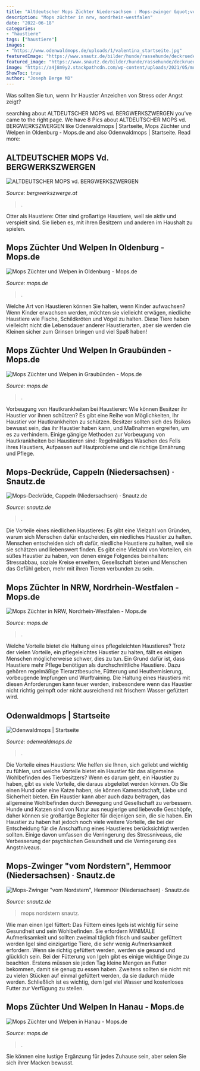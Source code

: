 ```yaml
---
title: "Altdeutscher Mops Züchter Niedersachsen : Mops-zwinger &quot;vom Nordstern&quot;, Hemmoor (niedersachsen) · Snautz.de"
description: "Mops züchter in nrw, nordrhein-westfalen"
date: "2022-06-18"
categories:
- "haustiere"
tags: ["haustiere"]
images:
- "https://www.odenwaldmops.de/uploads/1/valentina_startseite.jpg"
featuredImage: "https://www.snautz.de/bilder/hunde/rassehunde/deckrueden/7127-0-280x280.jpg"
featured_image: "https://www.snautz.de/bilder/hunde/rassehunde/deckrueden/7127-0-280x280.jpg"
image: "https://a4j8m9y2.stackpathcdn.com/wp-content/uploads/2021/05/mops-zuechter-welpen-graubuenden.jpg"
ShowToc: true
author: "Joseph Berge MD"
---
```



Was sollten Sie tun, wenn Ihr Haustier Anzeichen von Stress oder Angst zeigt?

	

		
searching about ALTDEUTSCHER MOPS vd. BERGWERKSZWERGEN you've came to the right page. We have 8 Pics about ALTDEUTSCHER MOPS vd. BERGWERKSZWERGEN like Odenwaldmops | Startseite, Mops Züchter und Welpen in Oldenburg - Mops.de and also Odenwaldmops | Startseite. Read more:
		
    
## ALTDEUTSCHER MOPS Vd. BERGWERKSZWERGEN

<img loading=lazy src="https://file1.hpage.com/008848/11/bilder/img_20180629_135426.jpg" onerror="this.onerror=null;this.src='https://tse4.mm.bing.net/th?id=OIP.-xtUqbV5b5BOKA3r_lf0LQHaI6&amp;pid=15.1';" alt="ALTDEUTSCHER MOPS vd. BERGWERKSZWERGEN">

_Source: bergwerkszwerge.at_

>. 

	

Otter als Haustiere: Otter sind großartige Haustiere, weil sie aktiv und verspielt sind. Sie lieben es, mit ihren Besitzern und anderen im Haushalt zu spielen.

    
## Mops Züchter Und Welpen In Oldenburg - Mops.de

<img loading=lazy src="https://a4j8m9y2.stackpathcdn.com/wp-content/uploads/2021/05/mops-zuechter-welpen-oldenburg.jpg" onerror="this.onerror=null;this.src='https://tse2.mm.bing.net/th?id=OIP.uII4t-rfR3pxZjt42uDwjwHaE8&amp;pid=15.1';" alt="Mops Züchter und Welpen in Oldenburg - Mops.de">

_Source: mops.de_

>. 

	

Welche Art von Haustieren können Sie halten, wenn Kinder aufwachsen?
Wenn Kinder erwachsen werden, möchten sie vielleicht erwägen, niedliche Haustiere wie Fische, Schildkröten und Vögel zu halten. Diese Tiere haben vielleicht nicht die Lebensdauer anderer Haustierarten, aber sie werden die Kleinen sicher zum Grinsen bringen und viel Spaß haben!

    
## Mops Züchter Und Welpen In Graubünden - Mops.de

<img loading=lazy src="https://a4j8m9y2.stackpathcdn.com/wp-content/uploads/2021/05/mops-zuechter-welpen-graubuenden.jpg" onerror="this.onerror=null;this.src='https://tse2.mm.bing.net/th?id=OIP.OQ67G2K0ZpH8zbIXgFxiAgHaE8&amp;pid=15.1';" alt="Mops Züchter und Welpen in Graubünden - Mops.de">

_Source: mops.de_

>. 

	

Vorbeugung von Hautkrankheiten bei Haustieren: Wie können Besitzer ihr Haustier vor ihnen schützen?
Es gibt eine Reihe von Möglichkeiten, Ihr Haustier vor Hautkrankheiten zu schützen. Besitzer sollten sich des Risikos bewusst sein, das ihr Haustier haben kann, und Maßnahmen ergreifen, um es zu verhindern. Einige gängige Methoden zur Vorbeugung von Hautkrankheiten bei Haustieren sind: Regelmäßiges Waschen des Fells ihres Haustiers, Aufpassen auf Hautprobleme und die richtige Ernährung und Pflege.

    
## Mops-Deckrüde, Cappeln (Niedersachsen) · Snautz.de

<img loading=lazy src="https://www.snautz.de/bilder/hunde/rassehunde/deckrueden/7127-0-280x280.jpg" onerror="this.onerror=null;this.src='https://tse1.mm.bing.net/th?id=OIP.eMj1nXILs2FDVI1kg1sjAQHaFV&amp;pid=15.1';" alt="Mops-Deckrüde, Cappeln (Niedersachsen) · Snautz.de">

_Source: snautz.de_

>. 

	

Die Vorteile eines niedlichen Haustieres: Es gibt eine Vielzahl von Gründen, warum sich Menschen dafür entscheiden, ein niedliches Haustier zu halten.
Menschen entscheiden sich oft dafür, niedliche Haustiere zu halten, weil sie sie schätzen und liebenswert finden. Es gibt eine Vielzahl von Vorteilen, ein süßes Haustier zu haben, von denen einige Folgendes beinhalten: Stressabbau, soziale Kreise erweitern, Gesellschaft bieten und Menschen das Gefühl geben, mehr mit ihren Tieren verbunden zu sein.

    
## Mops Züchter In NRW, Nordrhein-Westfalen - Mops.de

<img loading=lazy src="https://a4j8m9y2.stackpathcdn.com/wp-content/uploads/2021/01/mops-welpen-zuechter-nrw-1024x1024.jpg" onerror="this.onerror=null;this.src='https://tse4.mm.bing.net/th?id=OIP.YBtYbdtbB8FJxFmHL8ftmAHaHa&amp;pid=15.1';" alt="Mops Züchter in NRW, Nordrhein-Westfalen - Mops.de">

_Source: mops.de_

>. 

	

Welche Vorteile bietet die Haltung eines pflegeleichten Haustieres?
Trotz der vielen Vorteile, ein pflegeleichtes Haustier zu halten, fällt es einigen Menschen möglicherweise schwer, dies zu tun. Ein Grund dafür ist, dass Haustiere mehr Pflege benötigen als durchschnittliche Haustiere. Dazu gehören regelmäßige Tierarztbesuche, Fütterung und Heuthemisierung, vorbeugende Impfungen und Wurftraining. Die Haltung eines Haustiers mit diesen Anforderungen kann teuer werden, insbesondere wenn das Haustier nicht richtig geimpft oder nicht ausreichend mit frischem Wasser gefüttert wird.

    
## Odenwaldmops | Startseite

<img loading=lazy src="https://www.odenwaldmops.de/uploads/1/valentina_startseite.jpg" onerror="this.onerror=null;this.src='https://tse4.mm.bing.net/th?id=OIP.f-QYqCffNW9KNq4W-hr8mQHaEK&amp;pid=15.1';" alt="Odenwaldmops | Startseite">

_Source: odenwaldmops.de_

>. 

	

Die Vorteile eines Haustiers: Wie helfen sie Ihnen, sich geliebt und wichtig zu fühlen, und welche Vorteile bietet ein Haustier für das allgemeine Wohlbefinden des Tierbesitzers?
Wenn es darum geht, ein Haustier zu haben, gibt es viele Vorteile, die daraus abgeleitet werden können. Ob Sie einen Hund oder eine Katze haben, sie können Kameradschaft, Liebe und Sicherheit bieten. Ein Haustier kann aber auch dazu beitragen, das allgemeine Wohlbefinden durch Bewegung und Gesellschaft zu verbessern. Hunde und Katzen sind von Natur aus neugierige und liebevolle Geschöpfe, daher können sie großartige Begleiter für diejenigen sein, die sie haben. Ein Haustier zu haben hat jedoch noch viele weitere Vorteile, die bei der Entscheidung für die Anschaffung eines Haustieres berücksichtigt werden sollten. Einige davon umfassen die Verringerung des Stressniveaus, die Verbesserung der psychischen Gesundheit und die Verringerung des Angstniveaus.

    
## Mops-Zwinger &quot;vom Nordstern&quot;, Hemmoor (Niedersachsen) · Snautz.de

<img loading=lazy src="https://www.snautz.de/bilder/hunde/zuechter/3991-0-280x280.jpg" onerror="this.onerror=null;this.src='https://tse3.mm.bing.net/th?id=OIP.ZRss7hbG5mMcBU3bJGDszAAAAA&amp;pid=15.1';" alt="Mops-Zwinger &quot;vom Nordstern&quot;, Hemmoor (Niedersachsen) · Snautz.de">

_Source: snautz.de_

>mops nordstern snautz. 

	

Wie man einen Igel füttert: Das Füttern eines Igels ist wichtig für seine Gesundheit und sein Wohlbefinden. Sie erfordern MINIMALE Aufmerksamkeit und sollten zweimal täglich frisch und sauber gefüttert werden
Igel sind einzigartige Tiere, die sehr wenig Aufmerksamkeit erfordern. Wenn sie richtig gefüttert werden, werden sie gesund und glücklich sein. Bei der Fütterung von Igeln gibt es einige wichtige Dinge zu beachten. Erstens müssen sie jeden Tag kleine Mengen an Futter bekommen, damit sie genug zu essen haben. Zweitens sollten sie nicht mit zu vielen Stücken auf einmal gefüttert werden, da sie dadurch müde werden. Schließlich ist es wichtig, dem Igel viel Wasser und kostenloses Futter zur Verfügung zu stellen.

    
## Mops Züchter Und Welpen In Hanau - Mops.de

<img loading=lazy src="https://a4j8m9y2.stackpathcdn.com/wp-content/uploads/2021/05/mops-zuechter-welpen-hanau-1024x683.jpg" onerror="this.onerror=null;this.src='https://tse2.mm.bing.net/th?id=OIP.GsawE4z0LAhggak-L6K6IAHaE8&amp;pid=15.1';" alt="Mops Züchter und Welpen in Hanau - Mops.de">

_Source: mops.de_

>. 

	

Sie können eine lustige Ergänzung für jedes Zuhause sein, aber seien Sie sich ihrer Macken bewusst.

